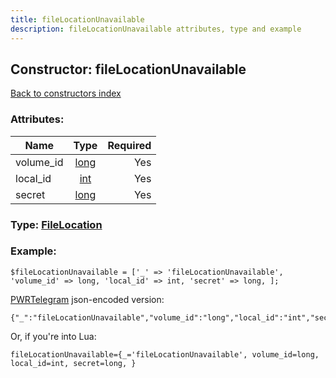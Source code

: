 ```yaml
---
title: fileLocationUnavailable
description: fileLocationUnavailable attributes, type and example
---
```

## Constructor: fileLocationUnavailable  
[Back to constructors index](index.md)



### Attributes:

| Name     |    Type       | Required |
|----------|:-------------:|---------:|
|volume\_id|[long](../types/long.md) | Yes|
|local\_id|[int](../types/int.md) | Yes|
|secret|[long](../types/long.md) | Yes|



### Type: [FileLocation](../types/FileLocation.md)


### Example:

```
$fileLocationUnavailable = ['_' => 'fileLocationUnavailable', 'volume_id' => long, 'local_id' => int, 'secret' => long, ];
```  

[PWRTelegram](https://pwrtelegram.xyz) json-encoded version:

```
{"_":"fileLocationUnavailable","volume_id":"long","local_id":"int","secret":"long"}
```


Or, if you're into Lua:  


```
fileLocationUnavailable={_='fileLocationUnavailable', volume_id=long, local_id=int, secret=long, }

```


